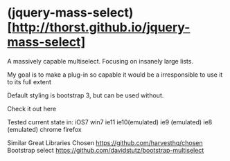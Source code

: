 (jquery-mass-select) [http://thorst.github.io/jquery-mass-select]
==================

A massively capable multiselect. Focusing on insanely large lists.

My goal is to make a plug-in so capable it would be a irresponsible to use it to its full extent

Default styling is bootstrap 3, but can be used without.

Check it out here 

Tested current state in:
iOS7
win7
  ie11
  ie10(emulated)
  ie9 (emulated)
  ie8 (emulated)
  chrome
  firefox

Similar Great Libraries
Chosen https://github.com/harvesthq/chosen
Bootstrap select https://github.com/davidstutz/bootstrap-multiselect